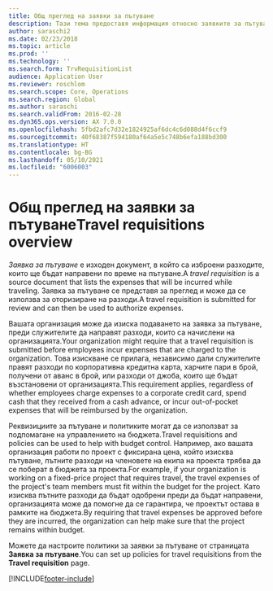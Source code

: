 ```yaml
---
title: Общ преглед на заявки за пътуване
description: Тази тема предоставя информация относно заявките за пътуване. Документите за пътуване планират пътни разходи.
author: saraschi2
ms.date: 02/23/2018
ms.topic: article
ms.prod: ''
ms.technology: ''
ms.search.form: TrvRequisitionList
audience: Application User
ms.reviewer: roschlom
ms.search.scope: Core, Operations
ms.search.region: Global
ms.author: saraschi
ms.search.validFrom: 2016-02-28
ms.dyn365.ops.version: AX 7.0.0
ms.openlocfilehash: 5fbd2afc7d32e1824925af6dc4c6d088d4f6ccf9
ms.sourcegitcommit: 40f68387f594180af64a5e5c748b6efa188bd300
ms.translationtype: HT
ms.contentlocale: bg-BG
ms.lasthandoff: 05/10/2021
ms.locfileid: "6006003"
---
```

# <a name="travel-requisitions-overview"></a><span data-ttu-id="01ec5-104">Общ преглед на заявки за пътуване</span><span class="sxs-lookup"><span data-stu-id="01ec5-104">Travel requisitions overview</span></span>

<span data-ttu-id="01ec5-105">*Заявка за пътуване* е изходен документ, в който са изброени разходите, които ще бъдат направени по време на пътуване.</span><span class="sxs-lookup"><span data-stu-id="01ec5-105">A *travel requisition* is a source document that lists the expenses that will be incurred while traveling.</span></span> <span data-ttu-id="01ec5-106">Заявка за пътуване се представя за преглед и може да се използва за оторизиране на разходи.</span><span class="sxs-lookup"><span data-stu-id="01ec5-106">A travel requisition is submitted for review and can then be used to authorize expenses.</span></span>

<span data-ttu-id="01ec5-107">Вашата организация може да изиска подаването на заявка за пътуване, преди служителите да направят разходи, които са начислени на организацията.</span><span class="sxs-lookup"><span data-stu-id="01ec5-107">Your organization might require that a travel requisition is submitted before employees incur expenses that are charged to the organization.</span></span> <span data-ttu-id="01ec5-108">Това изискване се прилага, независимо дали служителите правят разходи по корпоративна кредитна карта, харчите пари в брой, получени от аванс в брой, или разходи от джоба, които ще бъдат възстановени от организацията.</span><span class="sxs-lookup"><span data-stu-id="01ec5-108">This requirement applies, regardless of whether employees charge expenses to a corporate credit card, spend cash that they received from a cash advance, or incur out-of-pocket expenses that will be reimbursed by the organization.</span></span>

<span data-ttu-id="01ec5-109">Реквизициите за пътуване и политиките могат да се използват за подпомагане на управлението на бюджета.</span><span class="sxs-lookup"><span data-stu-id="01ec5-109">Travel requisitions and policies can be used to help with budget control.</span></span> <span data-ttu-id="01ec5-110">Например, ако вашата организация работи по проект с фиксирана цена, който изисква пътуване, пътните разходи на членовете на екипа на проекта трябва да се поберат в бюджета за проекта.</span><span class="sxs-lookup"><span data-stu-id="01ec5-110">For example, if your organization is working on a fixed-price project that requires travel, the travel expenses of the project's team members must fit within the budget for the project.</span></span> <span data-ttu-id="01ec5-111">Като изисква пътните разходи да бъдат одобрени преди да бъдат направени, организацията може да помогне да се гарантира, че проектът остава в рамките на бюджета.</span><span class="sxs-lookup"><span data-stu-id="01ec5-111">By requiring that travel expenses be approved before they are incurred, the organization can help make sure that the project remains within budget.</span></span>

<span data-ttu-id="01ec5-112">Можете да настроите политики за заявки за пътуване от страницата **Заявка за пътуване**.</span><span class="sxs-lookup"><span data-stu-id="01ec5-112">You can set up policies for travel requisitions from the **Travel requisition** page.</span></span>


[!INCLUDE[footer-include](../includes/footer-banner.md)]